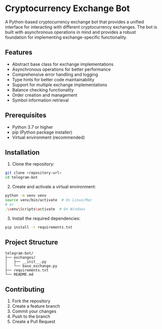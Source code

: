 # Cryptocurrency Exchange Bot

A Python-based cryptocurrency exchange bot that provides a unified interface for interacting with different cryptocurrency exchanges. The bot is built with asynchronous operations in mind and provides a robust foundation for implementing exchange-specific functionality.

## Features

- Abstract base class for exchange implementations
- Asynchronous operations for better performance
- Comprehensive error handling and logging
- Type hints for better code maintainability
- Support for multiple exchange implementations
- Balance checking functionality
- Order creation and management
- Symbol information retrieval

## Prerequisites

- Python 3.7 or higher
- pip (Python package installer)
- Virtual environment (recommended)

## Installation

1. Clone the repository:
```bash
git clone <repository-url>
cd telegram-bot
```

2. Create and activate a virtual environment:
```bash
python -m venv venv
source venv/bin/activate  # On Linux/Mac
# or
.\venv\Scripts\activate  # On Windows
```

3. Install the required dependencies:
```bash
pip install -r requirements.txt
```

## Project Structure

```
telegram-bot/
├── exchanges/
│   ├── __init__.py
│   └── base_exchange.py
├── requirements.txt
└── README.md
```

## Contributing

1. Fork the repository
2. Create a feature branch
3. Commit your changes
4. Push to the branch
5. Create a Pull Request
